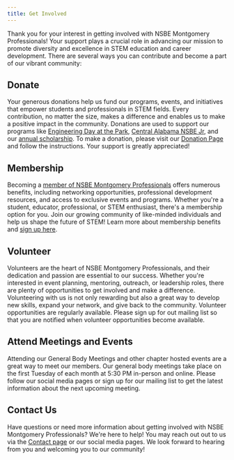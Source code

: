 ```yaml
---
title: Get Involved
---
```


Thank you for your interest in getting involved with NSBE Montgomery Professionals! Your support plays a crucial role in
advancing our mission to promote diversity and excellence in STEM education and career development. There are several ways
you can contribute and become a part of our vibrant community:

## Donate

Your generous donations help us fund our programs, events, and initiatives that empower students and professionals
in STEM fields. Every contribution, no matter the size, makes a difference and enables us to make a positive impact
in the community. 
Donations are used to support our programs like [Engineering Day at the Park](/eday), 
[Central Alabama NSBE Jr](/nsbejr), and our [annual scholarship](/scholarship).
To make a donation, please visit our [Donation Page](/support) and follow the instructions. Your support is greatly appreciated!

## Membership

Becoming a [member of NSBE Montgomery Professionals](/membership) offers numerous benefits, including networking opportunities, professional development resources, and access to exclusive events and programs. Whether you're a student, educator, professional, or STEM enthusiast, there's a membership option for you. Join our growing community of like-minded individuals and help us shape the future of STEM! Learn more about membership benefits and [sign up here](/membership).

## Volunteer

Volunteers are the heart of NSBE Montgomery Professionals, and their dedication and passion are essential to our success. Whether you're interested in event planning, mentoring, outreach, or leadership roles, there are plenty of opportunities to get involved and make a difference. Volunteering with us is not only rewarding but also a great way to develop new skills, expand your network, and give back to the community. Volunteer opportunities are regularly available. Please sign up for out mailing list so that you are notified when volunteer opportunities become available.

## Attend Meetings and Events

Attending our General Body Meetings and other chapter hosted events are a great way to meet our members. Our general
body meetings take place on the first Tuesday of each month at 5:30 PM in-person and online. Please follow our 
social media pages or sign up for our mailing list to get the latest information about the next upcoming meeting.

## Contact Us

Have questions or need more information about getting involved with NSBE Montgomery Professionals? We're here to help!
You may reach out out to us via the [Contact page](/contact) or our social media pages. 
We look forward to hearing from you and welcoming you to our community!
